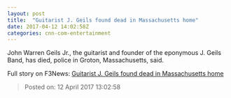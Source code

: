 ```yaml
---
layout: post
title:  "Guitarist J. Geils found dead in Massachusetts home"
date: 2017-04-12 14:02:58Z
categories: cnn-com-entertainment
---
```


John Warren Geils Jr., the guitarist and founder of the eponymous J. Geils Band, has died, police in Groton, Massachusetts, said.


Full story on F3News: [Guitarist J. Geils found dead in Massachusetts home](http://www.f3nws.com/n/ymSTNF)

> Posted on: 12 April 2017 13:02:58
